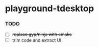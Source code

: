 # playground-tdesktop
### TODO
- [ ] ~~replace gyp/ninja with cmake~~
- [ ] trim code and extract UI
